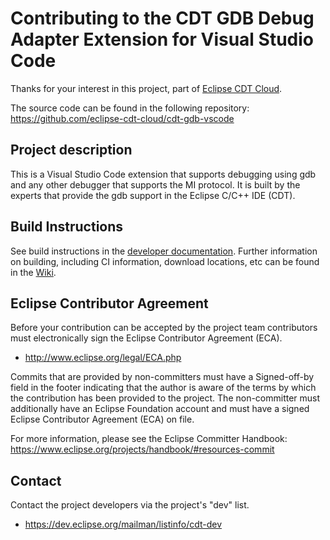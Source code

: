 # Contributing to the CDT GDB Debug Adapter Extension for Visual Studio Code

Thanks for your interest in this project, part of [Eclipse CDT Cloud](https://eclipse.dev/cdt-cloud/).

The source code can be found in the following repository: https://github.com/eclipse-cdt-cloud/cdt-gdb-vscode

## Project description

This is a Visual Studio Code extension that supports
debugging using gdb and any other debugger that supports
the MI protocol. It is built by the experts that provide
the gdb support in the Eclipse C/C++ IDE (CDT).

## Build Instructions

See build instructions in the [developer documentation](./DEVELOPMENT.md). Further information on building, including CI information, download locations, etc can be found in the [Wiki](https://github.com/eclipse-cdt/cdt-infra/wiki).

## Eclipse Contributor Agreement

Before your contribution can be accepted by the project team contributors must
electronically sign the Eclipse Contributor Agreement (ECA).

-   http://www.eclipse.org/legal/ECA.php

Commits that are provided by non-committers must have a Signed-off-by field in
the footer indicating that the author is aware of the terms by which the
contribution has been provided to the project. The non-committer must
additionally have an Eclipse Foundation account and must have a signed Eclipse
Contributor Agreement (ECA) on file.

For more information, please see the Eclipse Committer Handbook:
https://www.eclipse.org/projects/handbook/#resources-commit

## Contact

Contact the project developers via the project's "dev" list.

-   https://dev.eclipse.org/mailman/listinfo/cdt-dev

